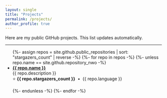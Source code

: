 ```yaml
---
layout: single
title: "Projects"
permalink: /projects/
author_profile: true
---
```


Here are my public GitHub projects. This list updates automatically.

---

<ul>
{%- assign repos = site.github.public_repositories | sort: "stargazers_count" | reverse -%}
{%- for repo in repos -%}
  {%- unless repo.name == site.github.repository_nwo -%}
    <li style="margin-bottom: 1rem;">
      <strong><a href="{{ repo.html_url }}">{{ repo.name }}</a></strong>  
      <br />
      {{ repo.description }}
      <br />
      ⭐ <strong>{{ repo.stargazers_count }}</strong> &nbsp;•&nbsp;
      {{ repo.language }}
    </li>
  {%- endunless -%}
{%- endfor -%}
</ul>
